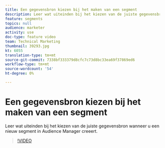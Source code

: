 ```yaml
---
title: Een gegevensbron kiezen bij het maken van een segment
description: Leer wat uiteinden bij het kiezen van de juiste gegevensbron wanneer u een nieuw segment in Audience Manager creeert.
feature: segments
topics: null
audience: marketer
activity: use
doc-type: feature video
team: Technical Marketing
thumbnail: 39293.jpg
kt: 6055
translation-type: tm+mt
source-git-commit: 7338bf333379d8cfc7c73d8bc33ea69f37869ed6
workflow-type: tm+mt
source-wordcount: '54'
ht-degree: 0%

---
```



# Een gegevensbron kiezen bij het maken van een segment

Leer wat uiteinden bij het kiezen van de juiste gegevensbron wanneer u een nieuw segment in Audience Manager creeert.

>[!VIDEO](https://video.tv.adobe.com/v/39293/?quality=12&learn=on)
